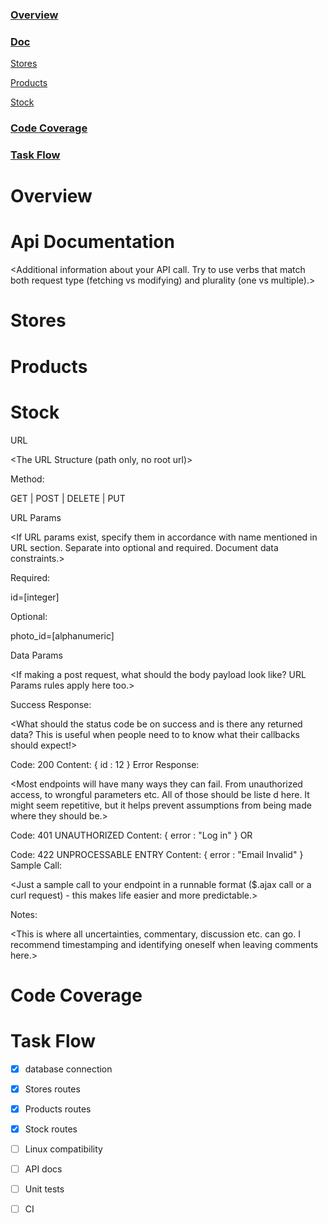 ### [Overview](#Overview) 

### [Doc](#Doc)

   [Stores](#Stores)

   [Products](#Products)
  
   [Stock](#Stock)
   
### [Code Coverage](#Cov)

### [Task Flow](#Tasks)

# <a name="Overview"></a> Overview


# <a name="Doc"></a> Api Documentation

<Additional information about your API call. Try to use verbs that match both request type (fetching vs modifying) and plurality (one vs multiple).>

# <a name="Stores"></a> Stores
# <a name="Products"></a> Products
# <a name="Stock"></a> Stock

URL

<The URL Structure (path only, no root url)>

Method:

<The request type>

GET | POST | DELETE | PUT

URL Params

<If URL params exist, specify them in accordance with name mentioned in URL section. Separate into optional and required. Document data constraints.>

Required:

id=[integer]

Optional:

photo_id=[alphanumeric]

Data Params

<If making a post request, what should the body payload look like? URL Params rules apply here too.>

Success Response:

<What should the status code be on success and is there any returned data? This is useful when people need to to know what their callbacks should expect!>

Code: 200 
Content: { id : 12 }
Error Response:

<Most endpoints will have many ways they can fail. From unauthorized access, to wrongful parameters etc. All of those should be liste d here. It might seem repetitive, but it helps prevent assumptions from being made where they should be.>

Code: 401 UNAUTHORIZED 
Content: { error : "Log in" }
OR

Code: 422 UNPROCESSABLE ENTRY 
Content: { error : "Email Invalid" }
Sample Call:

<Just a sample call to your endpoint in a runnable format ($.ajax call or a curl request) - this makes life easier and more predictable.>

Notes:

<This is where all uncertainties, commentary, discussion etc. can go. I recommend timestamping and identifying oneself when leaving comments here.>

# <a name="Cov"></a> Code Coverage

# <a name="Tasks"></a> Task Flow
- [x] database connection
- [x] Stores routes
- [x] Products routes 
- [x] Stock routes 
- [ ] Linux compatibility 
- [ ] API docs
- [ ] Unit tests 
- [ ] CI 

